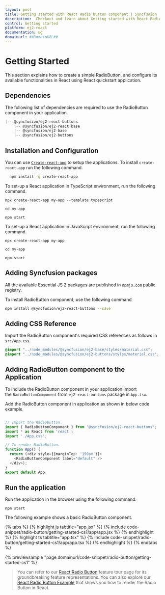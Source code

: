 ```yaml
---
layout: post
title: Getting started with React Radio button component | Syncfusion
description:  Checkout and learn about Getting started with React Radio button component of Syncfusion Essential JS 2 and more details.
control: Getting started 
platform: ej2-react
documentation: ug
domainurl: ##DomainURL##
---
```


# Getting Started

This section explains how to create a simple RadioButton, and configure its available functionalities in React using React quickstart application.

## Dependencies

The following list of dependencies are required to use the RadioButton component in your application.

```javascript
|-- @syncfusion/ej2-react-buttons
    |-- @syncfusion/ej2-react-base
    |-- @syncfusion/ej2-base
    |-- @syncfusion/ej2-buttons
```

## Installation and Configuration

You can use [`Create-react-app`](https://github.com/facebookincubator/create-react-app) to setup the applications. To install `create-react-app` run the following command.

```bash
  npm install -g create-react-app
```

To set-up a React application in TypeScript environment, run the following command.

<div class='tsx'>

```
npx create-react-app my-app --template typescript

cd my-app

npm start

```

</div>

To set-up a React application in JavaScript environment, run the following command.

<div class='jsx'>

```
npx create-react-app my-app

cd my-app

npm start

```

</div>

## Adding Syncfusion packages

All the available Essential JS 2 packages are published in [`npmjs.com`](https://www.npmjs.com/~syncfusionorg) public registry.

To install RadioButton component, use the following command

```bash
npm install @syncfusion/ej2-react-buttons --save
```

## Adding CSS Reference

Import the RadioButton component's required CSS references as follows in `src/App.css`.

```css
@import "../node_modules/@syncfusion/ej2-base/styles/material.css";
@import "../node_modules/@syncfusion/ej2-buttons/styles/material.css";
```

## Adding RadioButton component to the Application

To include the RadioButton component in your application import the `RadioButtonComponent` from `ej2-react-buttons` package in `App.tsx`.

Add the RadioButton component in application as shown in below code example.

```ts

// Import the RadioButton.
import { RadioButtonComponent } from '@syncfusion/ej2-react-buttons';
import * as React from 'react';
import './App.css';

// To render RadioButton.
function App() {
  return (<div style={{marginTop: '150px'}}>
    <RadioButtonComponent label="default" />
  </div>);
}
export default App;
```

## Run the application

Run the application in the browser using the following command:

```
npm start
```

The following example shows a basic RadioButton component.

{% tabs %}
{% highlight js tabtitle="app.jsx" %}
{% include code-snippet/radio-button/getting-started-cs1/app/app.jsx %}
{% endhighlight %}
{% highlight ts tabtitle="app.tsx" %}
{% include code-snippet/radio-button/getting-started-cs1/app/app.tsx %}
{% endhighlight %}
{% endtabs %}

 {% previewsample "page.domainurl/code-snippet/radio-button/getting-started-cs1" %}

> You can refer to our [React Radio Button](https://www.syncfusion.com/react-components/react-radio-button) feature tour page for its groundbreaking feature representations. You can also explore our [React Radio Button Example](https://ej2.syncfusion.com/react/demos/#/bootstrap5/button/radio-button) that shows you how to render the Radio Button in React.